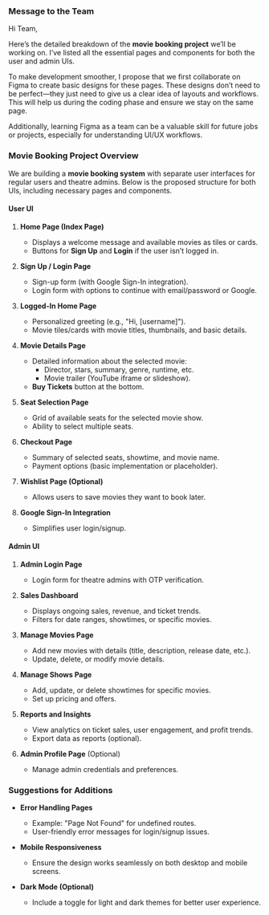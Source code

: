 ### **Message to the Team**

Hi Team,  

Here’s the detailed breakdown of the **movie booking project** we’ll be working on. I’ve listed all the essential pages and components for both the user and admin UIs.  

To make development smoother, I propose that we first collaborate on Figma to create basic designs for these pages. These designs don’t need to be perfect—they just need to give us a clear idea of layouts and workflows. This will help us during the coding phase and ensure we stay on the same page.  

Additionally, learning Figma as a team can be a valuable skill for future jobs or projects, especially for understanding UI/UX workflows.

### **Movie Booking Project Overview**

We are building a **movie booking system** with separate user interfaces for regular users and theatre admins. Below is the proposed structure for both UIs, including necessary pages and components.

#### **User UI**
1. **Home Page (Index Page)**
   - Displays a welcome message and available movies as tiles or cards.  
   - Buttons for **Sign Up** and **Login** if the user isn’t logged in.  

2. **Sign Up / Login Page**  
   - Sign-up form (with Google Sign-In integration).  
   - Login form with options to continue with email/password or Google.  

3. **Logged-In Home Page**  
   - Personalized greeting (e.g., "Hi, [username]").  
   - Movie tiles/cards with movie titles, thumbnails, and basic details.  

4. **Movie Details Page**  
   - Detailed information about the selected movie:  
     - Director, stars, summary, genre, runtime, etc.  
     - Movie trailer (YouTube iframe or slideshow).  
   - **Buy Tickets** button at the bottom.  

5. **Seat Selection Page**  
   - Grid of available seats for the selected movie show.  
   - Ability to select multiple seats.  

6. **Checkout Page**  
   - Summary of selected seats, showtime, and movie name.  
   - Payment options (basic implementation or placeholder).  

7. **Wishlist Page (Optional)**  
   - Allows users to save movies they want to book later.  

8. **Google Sign-In Integration**  
   - Simplifies user login/signup.  



#### **Admin UI**
1. **Admin Login Page**
   - Login form for theatre admins with OTP verification.  

2. **Sales Dashboard**  
   - Displays ongoing sales, revenue, and ticket trends.  
   - Filters for date ranges, showtimes, or specific movies.  

3. **Manage Movies Page**  
   - Add new movies with details (title, description, release date, etc.).  
   - Update, delete, or modify movie details.  

4. **Manage Shows Page**  
   - Add, update, or delete showtimes for specific movies.  
   - Set up pricing and offers.  

5. **Reports and Insights**  
   - View analytics on ticket sales, user engagement, and profit trends.  
   - Export data as reports (optional).  

6. **Admin Profile Page** (Optional)  
   - Manage admin credentials and preferences.  


### **Suggestions for Additions**
- **Error Handling Pages**
   - Example: "Page Not Found" for undefined routes.  
   - User-friendly error messages for login/signup issues.  

- **Mobile Responsiveness**  
   - Ensure the design works seamlessly on both desktop and mobile screens.  

- **Dark Mode (Optional)**  
   - Include a toggle for light and dark themes for better user experience.


   